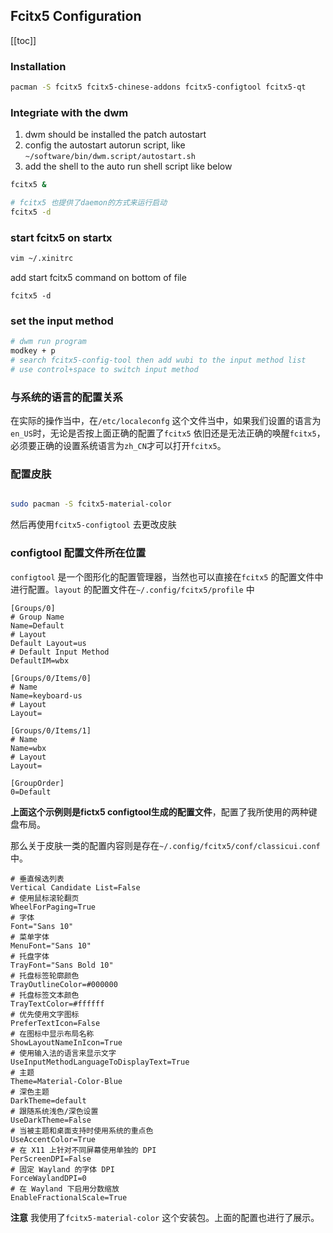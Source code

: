## Fcitx5 Configuration
[[toc]]


### Installation
```bash
pacman -S fcitx5 fcitx5-chinese-addons fcitx5-configtool fcitx5-qt 
```

### Integriate with the dwm

1. dwm should be installed the patch autostart
2. config the autostart autorun script, like  `~/software/bin/dwm.script/autostart.sh`
3. add the shell to the auto run shell script like below



```bash
fcitx5 &

# fcitx5 也提供了daemon的方式来运行启动
fcitx5 -d
```

### start fcitx5 on startx
```bash
vim ~/.xinitrc
```

add start fcitx5 command on bottom of file
```
fcitx5 -d
```


### set the input method
```bash
# dwm run program
modkey + p
# search fcitx5-config-tool then add wubi to the input method list
# use control+space to switch input method
```

### 与系统的语言的配置关系
在实际的操作当中，在`/etc/localeconfg` 这个文件当中，如果我们设置的语言为`en_US`时，无论是否按上面正确的配置了`fcitx5` 依旧还是无法正确的唤醒`fcitx5`，必须要正确的设置系统语言为`zh_CN`才可以打开`fcitx5`。

### 配置皮肤

```bash

sudo pacman -S fcitx5-material-color
```

然后再使用`fcitx5-configtool` 去更改皮肤


### configtool 配置文件所在位置

`configtool` 是一个图形化的配置管理器，当然也可以直接在`fcitx5` 的配置文件中进行配置。`layout` 的配置文件在`~/.config/fcitx5/profile` 中

```
[Groups/0]
# Group Name
Name=Default
# Layout
Default Layout=us
# Default Input Method
DefaultIM=wbx

[Groups/0/Items/0]
# Name
Name=keyboard-us
# Layout
Layout=

[Groups/0/Items/1]
# Name
Name=wbx
# Layout
Layout=

[GroupOrder]
0=Default

```

**上面这个示例则是fictx5 configtool生成的配置文件**，配置了我所使用的两种键盘布局。


那么关于皮肤一类的配置内容则是存在`~/.config/fcitx5/conf/classicui.conf` 中。

```
# 垂直候选列表
Vertical Candidate List=False
# 使用鼠标滚轮翻页
WheelForPaging=True
# 字体
Font="Sans 10"
# 菜单字体
MenuFont="Sans 10"
# 托盘字体
TrayFont="Sans Bold 10"
# 托盘标签轮廓颜色
TrayOutlineColor=#000000
# 托盘标签文本颜色
TrayTextColor=#ffffff
# 优先使用文字图标
PreferTextIcon=False
# 在图标中显示布局名称
ShowLayoutNameInIcon=True
# 使用输入法的语言来显示文字
UseInputMethodLanguageToDisplayText=True
# 主题
Theme=Material-Color-Blue
# 深色主题
DarkTheme=default
# 跟随系统浅色/深色设置
UseDarkTheme=False
# 当被主题和桌面支持时使用系统的重点色
UseAccentColor=True
# 在 X11 上针对不同屏幕使用单独的 DPI
PerScreenDPI=False
# 固定 Wayland 的字体 DPI
ForceWaylandDPI=0
# 在 Wayland 下启用分数缩放
EnableFractionalScale=True
```

**注意** 我使用了`fcitx5-material-color` 这个安装包。上面的配置也进行了展示。

